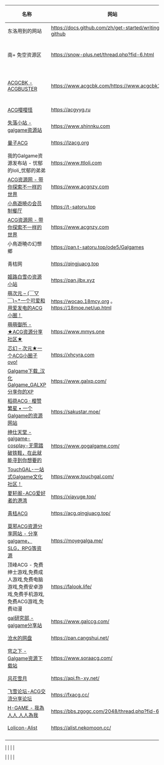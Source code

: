 | 名称         | 网站                | 简介     |
| ---           | ---                  |---|
| 东洛用到的网站 |  https://docs.github.com/zh/get-started/writing-on-github        |勿动|
|  南+  免空资源区  | https://snow-plus.net/thread.php?fid-6.html       |论坛性质|
| [ACGCBK - ACGBUSTER](https://www.acgcbk11.vip/)    | https://www.acgcbk.com/https://www.acgcbk11.vip/       |积分下载|
| [ACG嘤嘤怪](https://acgyyg.ru/)    | https://acgyyg.ru |    免费|
| [失落小站 - galgame资源站 ](https://www.shinnku.com/)     | https://www.shinnku.com       |免费|
| [量子ACG](https://lzacg.org/)    | https://lzacg.org|        免费|
|我的Galgame资源发布站 - 忧郁的loli_忧郁的弟弟   | https://www.ttloli.com        |免费|
|[ACG资源网 - 带你探索不一样的世界](https://www.acgnzy.com/)     | https://www.acgnzy.com       |免费|
| [小鳥遊暁の会员制餐厅](https://t-satoru.top/)    | https://t-satoru.top|        免费|
| [ACG资源网 - 带你探索不一样的世界](https://www.acgnzy.com/)  |https://www.acgnzy.com|        免费|
|  小鳥遊曉の幻想鄉 |https://pan.t-satoru.top/ode5/Galgames|        免费|
| 青桔网  | https://qingjuacg.top|        免费|
| [姬路白雪の资源小站](https://pan.jlbx.xyz/)  | https://pan.jlbx.xyz |        免费|
| [萌次元 – (￣▽￣)~*一个可爱和用爱发电的ACG小圈！](https://wocao.18mcy.org/)  | https://wocao.18mcy.org 。https://18moe.net/up.html |      免费|
|[萌萌御所 - ★ACG资源分享社区★](https://www.mmys.one/)  | https://www.mmys.one |      免费|
| [芯幻 – 次元★一个ACG小圈子ovo!](https://xhcyra.com/)  | https://xhcyra.com|        免费|
 | [Galgame下载_汉化Galgame_GALXP分享你的XP](https://www.galxp.com/)      | https://www.galxp.com/     |  免费   |
 |  [稻荷ACG · 樱赞繁星 • 一个Galgame的资源网站](https://sakustar.moe/)      | https://sakustar.moe/     | 免费    |
 |   [绅仕天堂 - galgame-cosplay-无需踏破铁鞋，在此就能寻到你想要的](https://www.gogalgame.com/)     |  https://www.gogalgame.com/    |    免费 |
 |  [TouchGAL-一站式Galgame文化社区！](https://www.touchgal.com/)     |   https://www.touchgal.com/   | 免费    |
 |  [夏轩阁-ACG爱好者的港湾](https://xiayuge.top/)     |  https://xiayuge.top/    |  免费   |
 |     [青桔ACG  ](https://acg.qingjuacg.top/) |   https://acg.qingjuacg.top/   | 免费  |
 |  [莫邪ACG资源分享网站 - 分享galgame，SLG，RPG等资源](https://moyegalga.me/)     |   https://moyegalga.me/   |   免费 |
 |   顶峰ACG - 免费绅士游戏,免费成人游戏,免费电脑游戏,免费安卓游戏,免费手机游戏,免费ACG游戏,免费动漫    |   https://falook.life/   |免费  |
 |     [gal研究部 - galgame分享站 ](https://www.galccg.com/)  |     https://www.galccg.com/ |   免费  |
 | [沧水的网盘](https://pan.cangshui.net/)       |   https://pan.cangshui.net/   | 免费  |
 |   [穹之下 - Galgame资源下载站 ](https://www.soraacg.com/)    | https://www.soraacg.com/     | 免费    |
 |  [风花雪月](https://api.fh-xy.net/)   | https://api.fh-xy.net/   | 免费    |
 |  [飞雪论坛-ACG交流分享论坛    ](https://fxacg.cc/)| https://fxacg.cc/     | 免费    |
 |  [H-GAME - 我為人人 人人為我](https://bbs.zgogc.com/2048/thread.php?fid-66.html)   | https://bbs.zgogc.com/2048/thread.php?fid-66.html     | 免费    |
|  [Lolicon-Alist ](https://alist.nekomoon.cc/)  |   https://alist.nekomoon.cc/ |  免费  |
|    |    |    |
|    |    |    |

|    |    |    |

|    |    |    |


